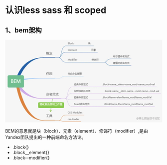 
# 认识less sass 和 scoped

## 1、**bem架构**

<img src="./public/../../public/images/vue3/2036c185139d420dbc923f2999186e93tplv-k3u1fbpfcp-zoom-in-crop-mark4536000.webp" alt="img" style="zoom:63%;" />

BEM的意思就是块（block）、元素（element）、修饰符（modifier）,是由Yandex团队提出的一种前端命名方法论。

- .block{}
- .block__element{}
- .block--modifier{}